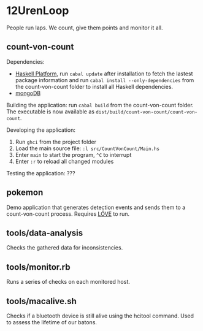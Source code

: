 # 12UrenLoop

People run laps. We count, give them points and monitor it all.

## count-von-count

Dependencies:

* [Haskell Platform](http://hackage.haskell.org/platform/), run `cabal update`
  after installation to fetch the lastest package information and run
  `cabal install --only-dependencies` from the count-von-count folder to install
  all Haskell dependencies.
* [mongoDB](http://www.mongodb.org/)

Building the application: run `cabal build` from the count-von-count folder. The
executable is now available as `dist/build/count-von-count/count-von-count`.

Developing the application:

1. Run `ghci` from the project folder
2. Load the main source file: `:l src/CountVonCount/Main.hs`
3. Enter `main` to start the program, `^C` to interrupt
4. Enter `:r` to reload all changed modules

Testing the application: ???

## pokemon

Demo application that generates detection events and sends them to a
count-von-count process. Requires [LÖVE](https://love2d.org/) to run.

## tools/data-analysis

Checks the gathered data for inconsistencies.

## tools/monitor.rb

Runs a series of checks on each monitored host.

## tools/macalive.sh

Checks if a bluetooth device is still alive using the hcitool command. Used
to assess the lifetime of our batons.
